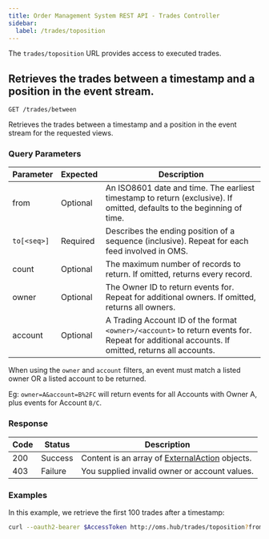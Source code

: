 ```yaml
---
title: Order Management System REST API - Trades Controller
sidebar:
  label: /trades/toposition
---
```


The `trades/toposition` URL provides access to executed trades.

## Retrieves the trades between a timestamp and a position in the event stream.

`GET /trades/between`

Retrieves the trades between a timestamp and a position in the event stream for the requested views.

### Query Parameters

| Parameter     | Expected | Description |
|---------------|----------|-------------|
| from          | Optional | An ISO8601 date and time. The earliest timestamp to return (exclusive). If omitted, defaults to the beginning of time. |
| `to[<seq>]`   | Required | Describes the ending position of a sequence (inclusive). Repeat for each feed involved in OMS. |
| count         | Optional | The maximum number of records to return. If omitted, returns every record. |
| owner         | Optional | The Owner ID to return events for. Repeat for additional owners. If omitted, returns all owners. |
| account       | Optional | A Trading Account ID of the format `<owner>/<account>` to return events for. Repeat for additional accounts. If omitted, returns all accounts. |

When using the `owner` and `account` filters, an event must match a listed owner OR a listed account to be returned.

Eg: `owner=A&account=B%2FC` will return events for all Accounts with Owner A, plus events for Account `B/C`.

### Response

| Code | Status  | Description |
|------|---------|-------------|
| 200  | Success | Content is an array of [ExternalAction](../../../proto/updates/#externalaction) objects. |
| 403  | Failure | You supplied invalid owner or account values. |

### Examples

In this example, we retrieve the first 100 trades after a timestamp:

```sh
curl --oauth2-bearer $AccessToken http://oms.hub/trades/toposition?from=20250101T000000Z&to[prodigy]=20&to[oms]=200&to[foundry]=10&count=100
```
